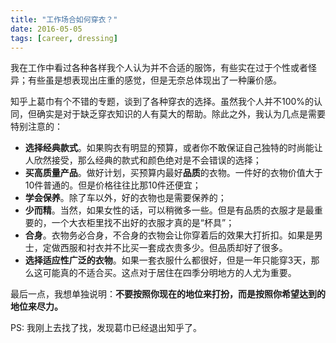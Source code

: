 ```yaml
---
title: "工作场合如何穿衣？"
date: 2016-05-05
tags: [career, dressing]
---
```


我在工作中看过各种各样我个人认为并不合适的服饰，有些实在过于个性或者怪异；有些虽是想表现出庄重的感觉，但是无奈总体现出了一种廉价感。

知乎上葛巾有个不错的专题，谈到了各种穿衣的选择。虽然我个人并不100%的认同，但确实是对于缺乏穿衣知识的人有莫大的帮助。除此之外，我认为几点是需要特别注意的：

- **选择经典款式**。如果购衣有明显的预算，或者你不敢保证自己独特的时尚能让人欣然接受，那么经典的款式和颜色绝对是不会错误的选择；
- **买高质量产品**。做好计划，买预算内最好**品质**的衣物。一件好的衣物价值大于10件普通的。但是价格往往比那10件还便宜；
- **学会保养**。除了车以外，好的衣物也是需要保养的；
- **少而精**。当然，如果女性的话，可以稍微多一些。但是有品质的衣服才是最重要的，一个大衣柜里找不出好的衣服才真的是“杯具”；
- **合身**。衣物务必合身，不合身的衣物会让你穿着后的效果大打折扣。如果是男士，定做西服和衬衣并不比买一套成衣贵多少。但品质却好了很多。
- **选择适应性广泛的衣物**。如果一套衣服什么都很好，但是一年只能穿3天，那么这可能真的不适合买。这点对于居住在四季分明地方的人尤为重要。

最后一点，我想单独说明：**不要按照你现在的地位来打扮，而是按照你希望达到的地位来尽力。**

PS: 我刚上去找了找，发现葛巾已经退出知乎了。
